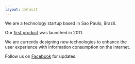 ```yaml
---
layout: default
---
```


We are a technology startup based in Sao Paulo, Brazil.

Our [first product](http://vimeo.com/34207243) was launched in 2011.

We are currently designing new technologies to enhance the  
user experience with information consumption on the Internet.

Follow us on [Facebook](http://www.facebook.com/dasdadpage) for updates.
